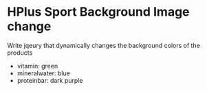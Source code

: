 # HPlus Sport Background Image change

Write jqeury that dynamically changes the background colors of the products

- vitamin: green
- mineralwater: blue
- proteinbar: dark purple
